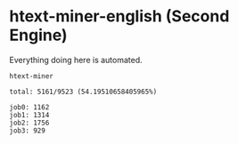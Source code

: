# htext-miner-english (Second Engine)

Everything doing here is automated.

```
htext-miner

total: 5161/9523 (54.19510658405965%)

job0: 1162
job1: 1314
job2: 1756
job3: 929
```